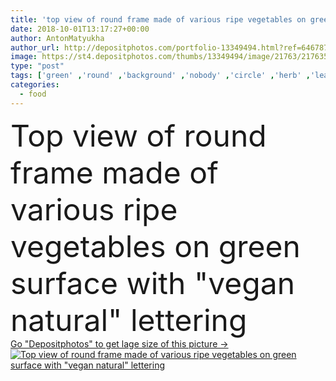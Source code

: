 ```yaml
---
title: 'top view of round frame made of various ripe vegetables on green surface with "vegan natural" lettering'
date: 2018-10-01T13:17:27+00:00
author: AntonMatyukha
author_url: http://depositphotos.com/portfolio-13349494.html?ref=64678756
image: https://st4.depositphotos.com/thumbs/13349494/image/21763/217635634/api_thumb_450.jpg?forcejpeg=true
type: "post"
tags: ['green' ,'round' ,'background' ,'nobody' ,'circle' ,'herb' ,'leaves' ,'uncooked' ,'food' ,'tasty' ,'delicious' ,'frame' ,'dill' ,'vegetarian' ,'pepper' ,'tomatoes' ,'vegetables' ,'garlic' ,'lettuce' ,'eco' ,'bunch' ,'branches' ,'basil' ,'spice' ,'chili' ,'different' ,'symbols' ,'signs' ,'stems' ,'vegan' ,'tabletop' ,'peas' ,'Asparagus' ,'pods' ,'lettering' ,'unprocessed' ,'Avocados' ,'Healthy Eating' ,'top view' ,'cherry tomatoes' ,'raw food diet' ,'organic food' ,'flat lay' ,'clean eating' ,'vegan natural' ]
categories: 
  - food
---
```

<div aling="center">
            <font size="60"> Top view of round frame made of various ripe vegetables on green surface with "vegan natural" lettering</font>   
</div>
<div>
    <a href='https://depositphotos.com/217635634/stock-photo-top-view-frame-made-various.html?ref=64678756' target=_blank > Go "Depositphotos" to get lage size of this picture ->
        <img href='https://depositphotos.com/217635634/stock-photo-top-view-frame-made-various.html?ref=64678756' src='https://st4.depositphotos.com/13349494/21763/i/950/depositphotos_217635634-stock-photo-top-view-frame-made-various.jpg?forcejpeg=true' alt='Top view of round frame made of various ripe vegetables on green surface with "vegan natural" lettering' >
    </a>
</div>
